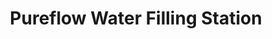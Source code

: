 ---
title: "Pureflow Water Filling Station"
url: /polo/pureflow-water-filling-station/
shop: water
---